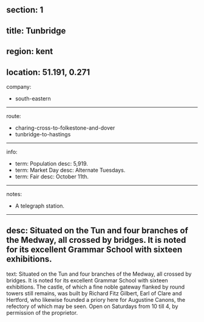 section: 1
----
title: Tunbridge
----
region: kent
----
location: 51.191, 0.271
----
company:
- south-eastern
----
route:
- charing-cross-to-folkestone-and-dover
- tunbridge-to-hastings
----
info:
- term: Population
  desc: 5,919.
- term: Market Day
  desc: Alternate Tuesdays.
- term: Fair
  desc: October 11th.
----
notes:
- A telegraph station.
----
desc: Situated on the Tun and four branches of the Medway, all crossed by bridges. It is noted for its excellent Grammar School with sixteen exhibitions.
----
text: Situated on the Tun and four branches of the Medway, all crossed by bridges. It is noted for its excellent Grammar School with sixteen exhibitions. The castle, of which a fine noble gateway flanked by round towers still remains, was built by Richard Fitz Gilbert, Earl of Clare and Hertford, who likewise founded a priory here for Augustine Canons, the refectory of which may be seen. Open on Saturdays from 10 till 4, by permission of the proprietor.
